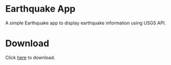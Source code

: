 # Earthquake App
A simple Earthquake app to display earthquake information using USGS API.

# Download
Click [here](https://github.com/tazwar70/Earthquake-App/releases/download/v1.0/Earthquake-App.apk) to download.

